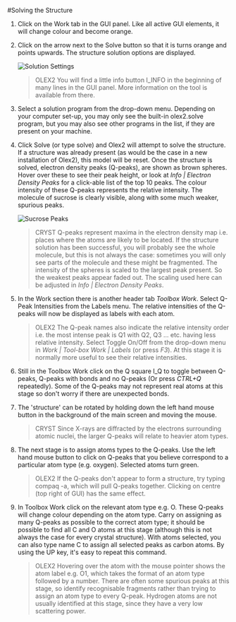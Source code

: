 #Solving the Structure

1.	Click on the Work tab in the GUI panel. Like all active GUI elements, it will change colour and become orange. 
2.	Click on the arrow next to the Solve button so that it is turns orange and points upwards. The structure solution options are displayed.

	![Solution Settings](/images/solution_settings.png)

	>OLEX2 You will find a little info button I_INFO in the beginning of many lines in the GUI panel. More information on the tool is available from there.

3.	Select a solution program from the drop-down menu. Depending on your computer set-up, you may only see the built-in olex2.solve program, but you may also see other programs in the list, if they are present on your machine.
4.	Click Solve (or type solve) and Olex2 will attempt to solve the structure. If a structure was already present (as would be the case in a new installation of Olex2), this model will be reset. Once the structure is solved, electron density peaks (Q-peaks), are shown as brown spheres. Hover over these to see their peak height, or look at _Info | Electron Density Peaks_ for a click-able list of the top 10 peaks. The colour intensity of these Q-peaks represents the relative intensity. The molecule of sucrose is clearly visible, along with some much weaker, spurious peaks.

	![Sucrose Peaks](/images/sucrose_peaks.png)

	>CRYST Q-peaks represent maxima in the electron density map i.e. places where the atoms are likely to be located. If the structure solution has been successful, you will probably see the whole molecule, but this is not always the case: sometimes you will only see parts of the molecule and these might be fragmented. The intensity of the spheres is scaled to the largest peak present. So the weakest peaks appear faded out. The scaling used here can be adjusted in _Info | Electron Density Peaks_.

5.	In the Work section there is another header tab _Toolbox Work_.  Select Q-Peak Intensities from the Labels menu. The relative intensities of the Q-peaks will now be displayed as labels with each atom.

	>OLEX2 The Q-peak names also indicate the relative intensity order i.e. the most intense peak is Q1 with Q2, Q3 ... etc. having less relative intensity. Select Toggle On/Off from the drop-down menu in _Work | Tool-box Work | Labels_ (or press _F3_). At this stage it is normally more useful to see their relative intensities.

6.	Still in the Toolbox Work click on the Q square I_Q to toggle between Q-peaks, Q-peaks with bonds and no Q-peaks (Or press  _CTRL+Q_ repeatedly). Some of the Q-peaks may not represent real atoms at this stage so don't worry if there are unexpected bonds.
7.	The 'structure' can be rotated by holding down the left hand mouse button in the background of the main screen and moving the mouse.

	>CRYST Since X-rays are diffracted by the electrons surrounding atomic nuclei, the larger Q-peaks will relate to heavier atom types.

8.	The next stage is to assign atoms types to the Q-peaks. Use the left hand mouse button to click on Q-peaks that you believe correspond to a particular atom type (e.g. oxygen). Selected atoms turn green.

	>OLEX2 If the Q-peaks don't appear to form a structure, try typing compaq -a, which will pull Q-peaks together. Clicking on centre   (top right of GUI) has the same effect.

9.	In Toolbox Work click on the relevant atom type e.g. O. These Q-peaks will change colour depending on the atom type. Carry on assigning as many Q-peaks as possible to the correct atom type; it should be possible to find all C and O atoms at this stage (although this is not always the case for every crystal structure). With atoms selected, you can also type name C to assign all selected peaks as carbon atoms. By using the UP key, it's easy to repeat this command.

	>OLEX2 Hovering over the atom with the mouse pointer shows the atom label e.g. O1, which takes the format of an atom type followed by a number. There are often some spurious peaks at this stage, so identify recognisable fragments rather than trying to assign an atom type to every Q-peak. Hydrogen atoms are not usually identified at this stage, since they have a very low scattering power.
